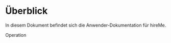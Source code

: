 Überblick
====================

In diesem Dokument befindet sich die Anwender-Dokumentation für hireMe.

Operation